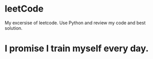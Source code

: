 # leetCode
My excersise of leetcode.
Use Python and review my code and best solution.

# I promise I train myself every day.
